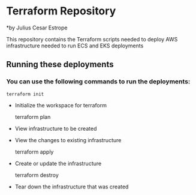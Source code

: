 # Terraform Repository
*by Julius Cesar Estrope

This repository contains the Terraform scripts needed to deploy AWS infrastructure needed to run ECS and EKS deployments

## Running these deployments
### You can use the following commands to run the deployments:

    terraform init

- Initialize the workspace for terraform


    terraform plan

- View infrastructure to be created
- View the changes to existing infrastructure


    terraform apply

- Create or update the infrastructure


    terraform destroy

- Tear down the infrastructure that was created